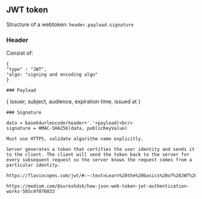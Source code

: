 ## JWT token

Structure of a webtoken: `header.payload.signature`

### Header

Consist of:

```
{
"type" : "JWT",
"algo: "signing and encoding algo"
}

### Payload

```
{
issuer, subject, audience, expiration time, issued at
}
```
### Signature

data = base64urlencode(header+'.'+payload)<br/>
signature = HMAC-SHA256(data, publicKeyValue)

Must use HTTPS, validate algorithm name explicitly.

Server generates a token that certifies the user identity and sends it to the client. The client will send the token back to the server for every subsequent request so the server knows the request comes from a particular identity.

https://flaviocopes.com/jwt/#:~:text=Learn%20the%20basics%20of%20JWT%20and%20how%20to%20use%20them&text=It%20works%20this%20way%3A%20the,comes%20from%20a%20particular%20identity.

https://medium.com/@sureshdsk/how-json-web-token-jwt-authentication-works-585c4f076033


